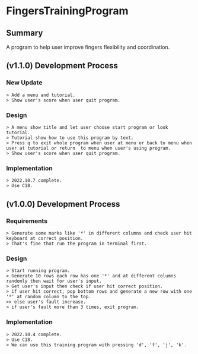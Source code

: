 # FingersTrainingProgram


Summary
---
  A program to help user improve fingers flexibility and coordination.

(v1.1.0) Development Process
---
  ### New Update
    > Add a menu and tutorial.
    > Show user's score when user quit program.
    
  ### Design
    > A menu show title and let user choose start program or look tutorial.
    > Tutorial show how to use this program by text.
    > Press q to exit whole program when user at menu or back to menu when user at tutorial or return  to menu when user's using program.
    > Show user's score when user quit program.
  
  ### Implementation
    > 2022.10.7 complete.
    > Use C18.

(v1.0.0) Development Process
---
  ### Requirements
    > Generate some marks like '*' in different columns and check user hit keyboard at correct position.
    > That's fine that run the program in terminal first.
  
  ### Design
    > Start running program.
    > Generate 10 rows each row has one '*' and at different columns randomly then wait for user's input.
    > Get user's input then check if user hit correct position.
    > if user hit correct, pop bottom rows and generate a new row with one '*' at random column to the top.
    >> else user's fault increase.
    > if user's fault more than 3 times, exit program. 
    
  ### Implementation
    > 2022.10.4 complete.
    > Use C18.
    > We can use this training program with pressing 'd', 'f', 'j', 'k'.
    
